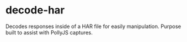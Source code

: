 # decode-har
Decodes responses inside of a HAR file for easily manipulation. Purpose built to assist with PollyJS captures.
